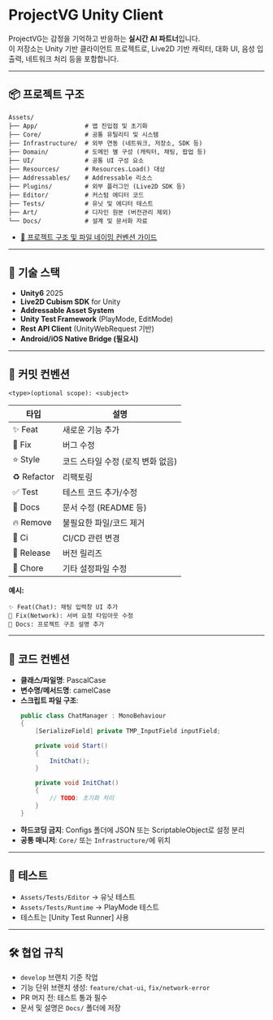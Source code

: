 
# ProjectVG Unity Client

ProjectVG는 감정을 기억하고 반응하는 **실시간 AI 파트너**입니다.  
이 저장소는 Unity 기반 클라이언트 프로젝트로, Live2D 기반 캐릭터, 대화 UI, 음성 입출력, 네트워크 처리 등을 포함합니다.

---

## 📦 프로젝트 구조

```plaintext
Assets/
├── App/             # 앱 진입점 및 초기화
├── Core/            # 공통 유틸리티 및 시스템
├── Infrastructure/  # 외부 연동 (네트워크, 저장소, SDK 등)
├── Domain/          # 도메인 별 구성 (캐릭터, 채팅, 팝업 등)
├── UI/              # 공통 UI 구성 요소
├── Resources/       # Resources.Load() 대상
├── Addressables/    # Addressable 리소스
├── Plugins/         # 외부 플러그인 (Live2D SDK 등)
├── Editor/          # 커스텀 에디터 코드
├── Tests/           # 유닛 및 에디터 테스트
├── Art/             # 디자인 원본 (버전관리 제외)
└── Docs/            # 설계 및 문서화 자료
```

- [📁 프로젝트 구조 및 파일 네이밍 컨벤션 가이드](./Assets/Docs/ProjectVG_Structure_Guide.md)

---

## 🧩 기술 스택

- **Unity6** 2025
- **Live2D Cubism SDK** for Unity
- **Addressable Asset System**
- **Unity Test Framework** (PlayMode, EditMode)
- **Rest API Client** (UnityWebRequest 기반)
- **Android/iOS Native Bridge (필요시)**

---

## 💬 커밋 컨벤션

```
<type>(optional scope): <subject>
```

| 타입       | 설명                            |
|------------|---------------------------------|
| ✨ Feat     | 새로운 기능 추가                 |
| 🐛 Fix      | 버그 수정                        |
| ⭐️ Style    | 코드 스타일 수정 (로직 변화 없음) |
| ♻️ Refactor | 리팩토링                         |
| ✅ Test     | 테스트 코드 추가/수정            |
| 📝 Docs     | 문서 수정 (README 등)            |
| 🔥 Remove   | 불필요한 파일/코드 제거          |
| 💚 Ci       | CI/CD 관련 변경                  |
| 🔖 Release  | 버전 릴리즈                      |
| 🔧 Chore    | 기타 설정파일 수정               |

**예시:**
```
✨ Feat(Chat): 채팅 입력창 UI 추가
🐛 Fix(Network): 서버 요청 타임아웃 수정
📝 Docs: 프로젝트 구조 설명 추가
```

---

## 📐 코드 컨벤션

- **클래스/파일명**: PascalCase  
- **변수명/메서드명**: camelCase  
- **스크립트 파일 구조**:
  ```csharp
  public class ChatManager : MonoBehaviour
  {
      [SerializeField] private TMP_InputField inputField;

      private void Start()
      {
          InitChat();
      }

      private void InitChat()
      {
          // TODO: 초기화 처리
      }
  }
  ```
- **하드코딩 금지**: Configs 폴더에 JSON 또는 ScriptableObject로 설정 분리
- **공통 매니저**: `Core/` 또는 `Infrastructure/`에 위치

---

## 🧪 테스트

- `Assets/Tests/Editor` → 유닛 테스트
- `Assets/Tests/Runtime` → PlayMode 테스트
- 테스트는 [Unity Test Runner] 사용

---

## 🛠 협업 규칙

- `develop` 브랜치 기준 작업
- 기능 단위 브랜치 생성: `feature/chat-ui`, `fix/network-error`
- PR 머지 전: 테스트 통과 필수
- 문서 및 설명은 `Docs/` 폴더에 저장

